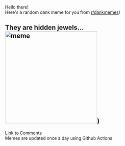 Hello there! <br>Here's a random dank meme for you from [r/dankmemes](https://reddit.com/r/dankmemes)!<br>
## They are hidden jewels...<br><img src="https://i.redd.it/miibhsdzoyk51.jpg" alt="meme" width="300"/>)<br>
[Link to Comments](https://reddit.com/r/dankmemes/comments/ilx4hh/they_are_hidden_jewels/)<br>
Memes are updated once a day using Github Actions